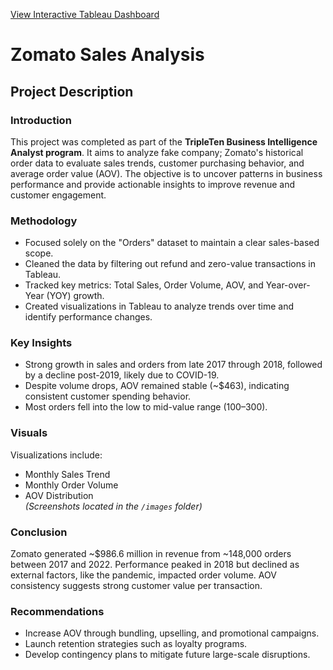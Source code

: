 [View Interactive Tableau Dashboard](https://public.tableau.com/app/profile/brandon.lopez1903/viz/FinalProjectZomatoSalesAnalysis/MonthlySalesTrend#2)


# Zomato Sales Analysis

## Project Description

### Introduction  
This project was completed as part of the **TripleTen Business Intelligence Analyst program**. It aims to analyze fake company; Zomato's historical order data to evaluate sales trends, customer purchasing behavior, and average order value (AOV). The objective is to uncover patterns in business performance and provide actionable insights to improve revenue and customer engagement.

### Methodology  
- Focused solely on the "Orders" dataset to maintain a clear sales-based scope.  
- Cleaned the data by filtering out refund and zero-value transactions in Tableau.  
- Tracked key metrics: Total Sales, Order Volume, AOV, and Year-over-Year (YOY) growth.  
- Created visualizations in Tableau to analyze trends over time and identify performance changes.

### Key Insights  
- Strong growth in sales and orders from late 2017 through 2018, followed by a decline post-2019, likely due to COVID-19.  
- Despite volume drops, AOV remained stable (~$463), indicating consistent customer spending behavior.  
- Most orders fell into the low to mid-value range ($100–$300).

### Visuals  
Visualizations include:  
- Monthly Sales Trend  
- Monthly Order Volume  
- AOV Distribution  
*(Screenshots located in the `/images` folder)*

### Conclusion  
Zomato generated ~$986.6 million in revenue from ~148,000 orders between 2017 and 2022. Performance peaked in 2018 but declined as external factors, like the pandemic, impacted order volume. AOV consistency suggests strong customer value per transaction.

### Recommendations  
- Increase AOV through bundling, upselling, and promotional campaigns.  
- Launch retention strategies such as loyalty programs.  
- Develop contingency plans to mitigate future large-scale disruptions.
